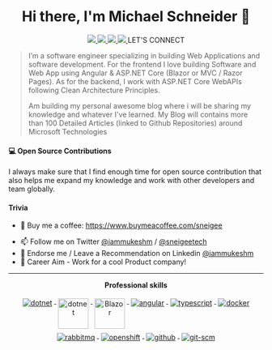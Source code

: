 <h1 align="center">Hi there, I'm Michael Schneider 👋</h1>

<p align="center"> 
 <a href="https://www.linkedin.com/in/michael-schneider-708b49121" alt="Schneider's linkedin">
   <img src="https://img.shields.io/badge/-micihaelschneider-blue?style=flat-square&logo=Linkedin&logoColor=white&link=https://www.linkedin.com/in/iammukeshm" />
 </a>
 <a href="https://twitter.com/sneigeetech" alt="Schneider's twitter">
   <img src="https://img.shields.io/badge/-@michaelschneider-%231DA1F2?style=flat-square&logo=twitter&logoColor=ffffff" />
 </a>
 <a href="https://github.com/sneigee" alt="Schneider's github">
   <img src="https://img.shields.io/badge/-@michaelschneider-%23181717?style=flat-square&logo=github" />
 </a>
 <a href="#" alt="Schneider's blog">
   <img src="https://img.shields.io/badge/sneigee.com-brightgreen?style=flat-square" />
 </a>
 <a>
   LET'S CONNECT
 </a>
</p>


> I’m a software engineer specializing in building Web Applications and software development. For the frontend I love building Software and Web App using Angular & ASP.NET Core (Blazor or MVC / Razor Pages). As for the backend, I work with ASP.NET Core WebAPIs following Clean Architecture Principles. 
> 
> Am building my personal awesome blog where i will be sharing my knowledge and whatever I've learned. My Blog will contains more than 100 Detailed Articles (linked to Github Repositories) around Microsoft Technologies
<!-- > I am an active blogger too, where I share whatever I've learned. My Blog contains over 60 Detailed Articles (linked to Github Repositories) around Microsoft Technologies that brings me around 80,000 Monthly readers. -->

#### 💻 Open Source Contributions

I always make sure that I find enough time for open source contribution that also helps me expand my knowledge and work with other developers and team globally.

<!-- - 💥 [fullstackhero](https://github.com/fullstackhero/): Collection of Enterprise Level Boilerplates for Modern Web Applications that gets you started with premium application development in no-time!
- 🛒 [Blazor Hero](https://github.com/blazorhero/CleanArchitecture): BlazorHero is a Clean Architecture Solution Template for Blazor Webassembly 5.0 built with MudBlazor Components.
- 📬 [Clean Architecture - WebApi Solution Template for ASP.NET Core](https://github.com/iammukeshm/CleanArchitecture.WebApi): An Implementation of Clean Architecture with ASP.NET Core 3.1 WebApi. With this Open-Source BoilerPlate Template, you will get access to the world of Loosely-Coupled and Inverted-Dependency Architecture in ASP.NET Core 3.1 WebApi with a lot of best practices.
- 🥇 and tons of other repositories that are linked to each of my blogposts. -->


<!-- #### 📙 My Popular Blog Posts
- [Onion Architecture In ASP.NET Core With CQRS – Detailed](https://codewithmukesh.com/blog/onion-architecture-in-aspnet-core/)
- [Modular Architecture in ASP.NET Core – Building Better Monoliths](https://codewithmukesh.com/blog/modular-architecture-in-aspnet-core/)
- [Custom User Management in ASP.NET Core MVC with Identity](https://codewithmukesh.com/blog/user-management-in-aspnet-core-mvc/)
- [Blazor CRUD using Entity Framework Core](https://codewithmukesh.com/blog/blazor-crud-with-entity-framework-core/)
- [Blazor Hero – Clean Architecture Template Quick Start Guide](https://codewithmukesh.com/blog/blazor-hero-quick-start-guide/) -->

#### Trivia
- 📝 Buy me a coffee: https://www.buymeacoffee.com/sneigee
<!-- - 📝 I blog here: http://codewithmukesh.com/ -->
- 📫 Follow me on Twitter [@iammukeshm](https://twitter.com/sneigeetech) / [@sneigeetech](https://twitter.com/sneigeetech)
- 🦸 Endorse me / Leave a Recommendation on Linkedin [@iammukeshm](https://www.linkedin.com/in/iammukeshm/)
- 🦸 Career Aim - Work for a cool Product company! 

---

<p align="center"> 
 <strong>
  Professional skills
  </strong>
</p>

<p align="center">
  <a href="https://dotnet.microsoft.com/">
    <img src="https://www.vectorlogo.zone/logos/dotnet/dotnet-ar21.svg" alt="dotnet" style="vertical-align:top; margin:4px;">
  </a>
  <a href="https://dotnet.microsoft.com/">
    <img src="https://upload.wikimedia.org/wikipedia/commons/e/ee/.NET_Core_Logo.svg" height="60px" alt="dotnet" style="vertical-align:top; margin:4px;">
  </a>
  <a href="https://dotnet.microsoft.com/apps/aspnet/web-apps/blazor">
    <img src="https://upload.wikimedia.org/wikipedia/commons/d/d0/Blazor.png" alt="Blazor" height="60px" style="vertical-align:top; margin:4px">
  </a>
  <a href="https://angular.io">
    <img src="https://www.vectorlogo.zone/logos/angular/angular-ar21.svg" alt="angular" style="vertical-align:top; margin:4px;">
  </a>
  <a href="">
    <img src="https://www.vectorlogo.zone/logos/typescriptlang/typescriptlang-ar21.svg" alt="typescript" style="vertical-align:top; margin:4px;">
  </a>  
  <a href="https://hub.docker.com/">
    <img src="https://www.vectorlogo.zone/logos/docker/docker-ar21.svg" alt="docker" style="vertical-align:top; margin:4px">
  </a>
   <a href="https://www.rabbitmq.com">
    <img src="https://www.vectorlogo.zone/logos/rabbitmq/rabbitmq-ar21.svg" alt="rabbitmq" style="vertical-align:top; margin:4px">
  </a>
  <a href="https://www.openshift.com">
    <img src="https://www.vectorlogo.zone/logos/openshift/openshift-ar21.svg" alt="openshift" style="vertical-align:top; margin:4px">
  </a>
  <a href="https://www.github.com">
    <img src="https://www.vectorlogo.zone/logos/github/github-ar21.svg" alt="github" style="vertical-align:top; margin:4px">
  </a>
  <a href="https://www.git.com">
    <img src="https://www.vectorlogo.zone/logos/git-scm/git-scm-ar21.svg" alt="git-scm" style="vertical-align:top; margin:4px">
  </a>
</p>
<br/>

<!-- <p align="center">
  <a href="#" alt="mukesh's github stats"><img src="https://github-readme-stats.vercel.app/api?username=iammukeshm" /></a>
</p> -->

